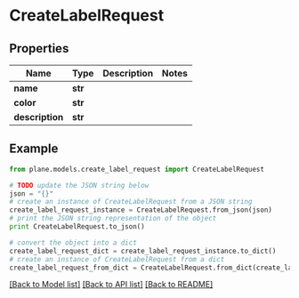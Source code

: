# CreateLabelRequest


## Properties
Name | Type | Description | Notes
------------ | ------------- | ------------- | -------------
**name** | **str** |  | 
**color** | **str** |  | 
**description** | **str** |  | 

## Example

```python
from plane.models.create_label_request import CreateLabelRequest

# TODO update the JSON string below
json = "{}"
# create an instance of CreateLabelRequest from a JSON string
create_label_request_instance = CreateLabelRequest.from_json(json)
# print the JSON string representation of the object
print CreateLabelRequest.to_json()

# convert the object into a dict
create_label_request_dict = create_label_request_instance.to_dict()
# create an instance of CreateLabelRequest from a dict
create_label_request_from_dict = CreateLabelRequest.from_dict(create_label_request_dict)
```
[[Back to Model list]](../README.md#documentation-for-models) [[Back to API list]](../README.md#documentation-for-api-endpoints) [[Back to README]](../README.md)


